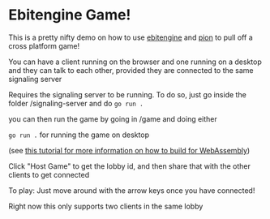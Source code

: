 # Ebitengine Game!

This is a pretty nifty demo on how to use [ebitengine](https://ebitengine.org/) and [pion](https://github.com/pion/webrtc) to pull off a cross platform game!

You can have a client running on the browser and one running on a desktop and they can talk to each other, provided they are connected to the same signaling server

Requires the signaling server to be running. To do so, just go inside the folder /signaling-server and do ``go run .``

you can then run the game by going in /game and doing either

``go run .`` for running the game on desktop

(see [this tutorial for more information on how to build for WebAssembly](https://ebitengine.org/en/documents/webassembly.html))

Click "Host Game" to get the lobby id, and then share that with the other clients to get connected

To play: Just move around with the arrow keys once you have connected!

Right now this only supports two clients in the same lobby
